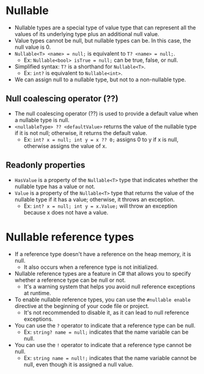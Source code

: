 # Nullable

- Nullable types are a special type of value type that can represent all the values of its underlying type plus an additional null value.
- Value types cannot be null, but nullable types can be. In this case, the null value is 0.
- `Nullable<T> <name> = null;` is equivalent to `T? <name> = null;`.
  - Ex: `Nullable<bool> isTrue = null;` can be true, false, or null.
- Simplified syntax: `T?` is a shorthand for `Nullable<T>`.
  - Ex: `int?` is equivalent to `Nullable<int>`.
- We can assign null to a nullable type, but not to a non-nullable type.

## Null coalescing operator (??)

- The null coalescing operator (??) is used to provide a default value when a nullable type is null.
- `<nullableType> ?? <defaultValue>` returns the value of the nullable type if it is not null; otherwise, it returns the default value.
  - Ex: `int? x = null; int y = x ?? 0;` assigns 0 to y if x is null, otherwise assigns the value of x.

## Readonly properties

- `HasValue` is a property of the `Nullable<T>` type that indicates whether the nullable type has a value or not.
- `Value` is a property of the `Nullable<T>` type that returns the value of the nullable type if it has a value; otherwise, it throws an exception.
  - Ex: `int? x = null; int y = x.Value;` will throw an exception because x does not have a value.

# Nullable reference types

- If a reference type doesn't have a reference on the heap memory, it is null.
  - It also occurs when a reference type is not initialized.
- Nullable reference types are a feature in C# that allows you to specify whether a reference type can be null or not.
  - It's a warning system that helps you avoid null reference exceptions at runtime.
- To enable nullable reference types, you can use the `#nullable enable` directive at the beginning of your code file or project.
  - It's not recommended to disable it, as it can lead to null reference exceptions.
- You can use the `?` operator to indicate that a reference type can be null.
  - Ex: `string? name = null;` indicates that the name variable can be null.
- You can use the `!` operator to indicate that a reference type cannot be null.
  - Ex: `string name = null!;` indicates that the name variable cannot be null, even though it is assigned a null value.
